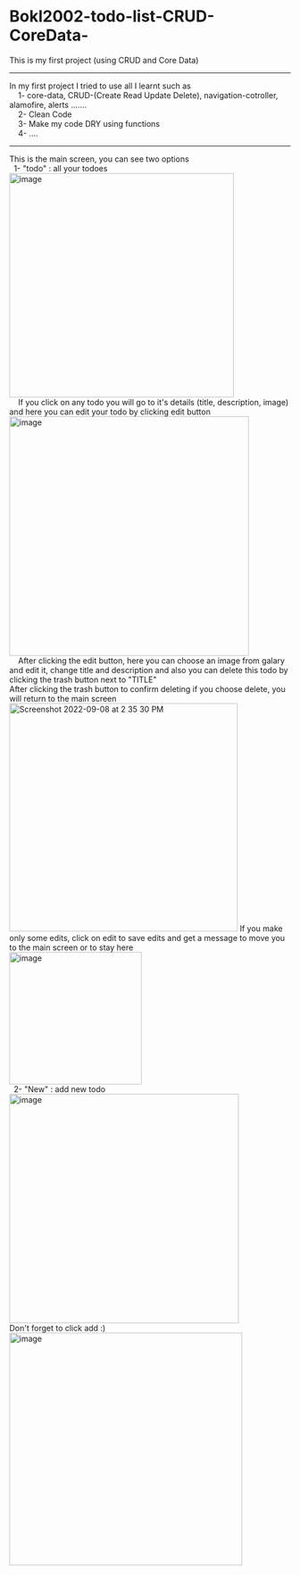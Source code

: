 # Bokl2002-todo-list-CRUD-CoreData-
This is my first project (using CRUD and Core Data)
<hr> 
In my first project I tried to use all I learnt such as <br>
&nbsp;&nbsp;&nbsp;&nbsp;1-  core-data,   CRUD-(Create Read Update Delete),  navigation-cotroller, alamofire, alerts .......<br>
&nbsp;&nbsp;&nbsp;&nbsp;2-  Clean Code<br>
&nbsp;&nbsp;&nbsp;&nbsp;3- Make my code DRY using functions<br>
&nbsp;&nbsp;&nbsp;&nbsp;4- ....
<hr> 
This is the main screen, you can see two options
<br>
&nbsp;&nbsp;1- "todo" : all your todoes
<br>
<img width="402" alt="image" src="https://user-images.githubusercontent.com/113001767/189120881-e30119f4-bda3-424d-8abd-6e2ea8cd4f5c.png">
<br>
&nbsp;&nbsp;&nbsp;&nbsp;If you click on any todo you will go to it's details (title, description, image) and here you can edit your todo by clicking edit button
<br>
<img width="429" alt="image" src="https://user-images.githubusercontent.com/113001767/189121512-d80f102a-e06a-4727-a719-7883014d0bf9.png">
<br>
&nbsp;&nbsp;&nbsp;&nbsp;After clicking the edit button, here you can choose an image from galary and edit it, change title and description and also you can delete this todo by clicking the trash button next to "TITLE"
<br>
After clicking the trash button to confirm deleting if you choose delete, you will return to the main screen
<br>
<img width="409" alt="Screenshot 2022-09-08 at 2 35 30 PM" src="https://user-images.githubusercontent.com/113001767/189123929-8717320f-fdf6-4467-9707-fb4b478cd96d.png">
If you make only some edits, click on edit to save edits and get a message to move you to the main screen or to stay here
<br>
<img width="237" alt="image" src="https://user-images.githubusercontent.com/113001767/189127228-7bc001f2-19f2-4d15-8f0e-10e92780c5e1.png">
<br>
&nbsp;&nbsp;2- "New" : add new todo<br>
<img width="411" alt="image" src="https://user-images.githubusercontent.com/113001767/189128550-dacfc943-eec7-4d30-88ae-1c7996bbe09c.png">
<br>
Don't forget to click add :)
<img width="417" alt="image" src="https://user-images.githubusercontent.com/113001767/189129161-45beae96-b7d8-4237-b25a-9e341845bf94.png">
